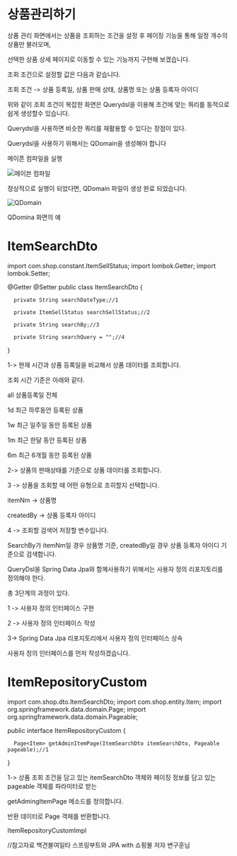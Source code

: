상품관리하기
====

상품 관리 화면에서는 상품을 조회하는 조건을 설정 후 페이징 기능을 통해 일정 개수의 상품만 불러오며,

선택한 상품 상세 페이지로 이동할 수 있는 기능까지 구현해 보겠습니다.

조회 조건으로 설정할 값은 다음과 같습니다.

조회 조건 -> 상품 등록일, 상품 판매 상태, 상품명 또는 상품 등록자 아이디

위와 같이 조회 조건이 복잡한 화면은 Querydsl을 이용해 조건에 맞는 쿼리를 동적으로 쉽게 생성할수 있습니다.

Querydsl을 사용하면 비슷한 쿼리를 재활용할 수 있다는 장점이 있다.

Querydsl을 사용하기 위해서는 QDomain을 생성해야 합니다


메이픈 컴파일을 실행

![메이븐 컴파일](https://user-images.githubusercontent.com/100178951/230622253-ccbfb969-0aa9-4ede-937d-93fc5ef234c7.jpg)


정상적으로 실행이 되었다면, QDomain 파일이 생성 완료 되었습니다.


![QDomain](https://user-images.githubusercontent.com/100178951/230618023-f390b6c6-7114-4ceb-b312-e48956e1611b.jpg)

QDomina 화면의 예


ItemSearchDto
===

  import com.shop.constant.ItemSellStatus;
  import lombok.Getter;
  import lombok.Setter;

  @Getter @Setter
  public class ItemSearchDto {

      private String searchDateType;//1

      private ItemSellStatus searchSellStatus;//2

      private String searchBy;//3

      private String searchQuery = "";//4

  }

1-> 현재 시간과 상품 등록일을 비교해서 상품 데이터를 조회합니다.

조회 시간 기준은 아래와 같다.

all 상품등록일 전체

1d 최근 하루동안 등록된 상품

1w 최근 일주일 동안 등록된 상품

1m 최근 한달 동안 등록된 상품

6m 최근 6개월 동안 등록된 상품

2-> 상품의 판매상태를 기준으로 상품 데이터를 조회합니다.

3 -> 상품을 조회할 때 어떤 유형으로 조히할지 선택합니다.

itemNm -> 상품명

createdBy -> 상품 등록자 아이디

4 -> 조회할 검색어 저장할 변수입니다.

SearchBy가 itemNm일 경우 상품명 기준, createdBy일 경우 상품 등록자 아이디 기준으로 검색합니다.

QueryDsl을 Spring Data Jpa와 함께사용하기 위해서는 사용자 정의 리포지토리를 정의해야 한다.

총 3단계의 과정이 있다.

1 -> 사용자 정의 인터페이스 구현

2 -> 사용자 정의 인터페이스 작성

3-> Spring Data Jpa 리포지토리에서 사용자 정의 인터페이스 상속

사용자 정의 인터페이스를 먼저 작성하겠습니다.

ItemRepositoryCustom
===

  import com.shop.dto.ItemSearchDto;
  import com.shop.entity.Item;
  import org.springframework.data.domain.Page;
  import org.springframework.data.domain.Pageable;


  public interface ItemRepositoryCustom {

      Page<Item> getAdminItemPage(ItemSearchDto itemSearchDto, Pageable pageable);//1

  }


1-> 상품 조회 조건을 담고 있는 itemSearchDto 객체와 페이징 정보를 담고 있는 pageable 객체를 파라미터로 받는 

getAdmingItemPage 메소드를 정의합니다.

반환 데이터로 Page<Item> 객체를 반환합니다.

ItemRepositoryCustomImpl

//참고자료 백견불여일타 스프링부트와 JPA with 쇼핑몰 저자 변구훈님
